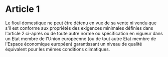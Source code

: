 # Article 1

Le fioul domestique ne peut être détenu en vue de sa vente ni vendu que s'il est conforme aux propriétés des exigences minimales définies dans l'article 2 ci-après ou de toute autre norme ou spécification en vigueur dans un Etat membre de l'Union européenne (ou de tout autre Etat membre de l'Espace économique européen) garantissant un niveau de qualité équivalent pour les mêmes conditions climatiques.
